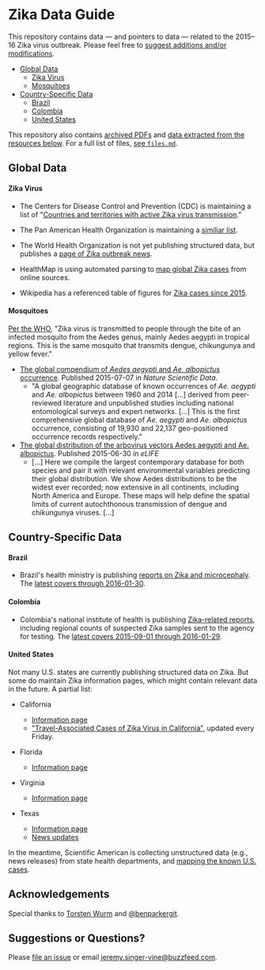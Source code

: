 # Zika Data Guide

This repository contains data — and pointers to data — related to the 2015–16 Zika virus outbreak. Please feel free to [suggest additions and/or modifications](#suggestions-or-questions).

- [Global Data](#global-data)
    - [Zika Virus](#zika-virus)
    - [Mosquitoes](#mosquitoes)
- [Country-Specific Data](#country-specific-data)
    - [Brazil](#brazil)
    - [Colombia](#colombia)
    - [United States](#united-states)

This repository also contains [archived PDFs](pdfs/) and [data extracted from the resources below](data/parsed). For a full list of files, [see `files.md`](files.md).

## Global Data

#### Zika Virus

- The Centers for Disease Control and Prevention (CDC) is maintaining a list of "[Countries and territories with active Zika virus transmission](http://www.cdc.gov/zika/geo/index.html)."

- The Pan American Health Organization is maintaining a [similiar list](http://www.paho.org/hq/index.php?option=com_content&view=article&id=11603&Itemid=41696).

- The World Health Organization is not yet publishing structured data, but publishes a [page of Zika outbreak news](http://www.who.int/csr/don/archive/disease/zika-virus-infection/en/).

- HealthMap is using automated parsing to [map global Zika cases](http://www.healthmap.org/zika/) from online sources.

- Wikipedia has a referenced table of figures for [Zika cases since 2015](https://en.wikipedia.org/wiki/Zika_virus_outbreak_in_the_Americas_(2015%E2%80%93present)).

#### Mosquitoes

[Per the WHO](http://www.who.int/csr/disease/zika/en/), "Zika virus is transmitted to people through the bite of an infected mosquito from the Aedes genus, mainly Aedes aegypti in tropical regions. This is the same mosquito that transmits dengue, chikungunya and yellow fever."

- [The global compendium of *Aedes aegypti* and *Ae. albopictus* occurrence](http://www.nature.com/articles/sdata201535). Published 2015-07-07 in *Nature Scientific Data*.
    - "A global geographic database of known occurrences of *Ae. aegypti* and *Ae. albopictus* between 1960 and 2014 [...] derived from peer-reviewed literature and unpublished studies including national entomological surveys and expert networks. [...] This is the first comprehensive global database of *Ae. aegypti* and *Ae. albopictus* occurrence, consisting of 19,930 and 22,137 geo-positioned occurrence records respectively."
- [The global distribution of the arbovirus vectors Aedes aegypti and Ae. albopictus](http://elifesciences.org/content/early/2015/06/29/eLife.08347). Published 2015-06-30 in *eLIFE*
    - [...] Here we compile the largest contemporary database for both species and pair it with relevant environmental variables predicting their global distribution. We show Aedes distributions to be the widest ever recorded; now extensive in all continents, including North America and Europe. These maps will help define the spatial limits of current autochthonous transmission of dengue and chikungunya viruses. [...]

## Country-Specific Data

#### Brazil

- Brazil's health ministry is publishing [reports on Zika and microcephaly](http://portalsaude.saude.gov.br/index.php/o-ministerio/principal/leia-mais-o-ministerio/197-secretaria-svs/20799-microcefalia). The [latest covers through 2016-01-30](http://portalsaude.saude.gov.br/images/pdf/2016/fevereiro/02/COES-Microcefalias---Informe-Epidemiol--gico-11---SE-04-2016---02jan2016---18h51-VDP.pdf).

#### Colombia

- Colombia's national institute of health is publishing [Zika-related reports](http://www.ins.gov.co/Noticias/ZIKA/Forms/AllItems.aspx), including regional counts of suspected Zika samples sent to the agency for testing. The [latest covers 2015-09-01 through 2016-01-29](http://www.ins.gov.co/Noticias/ZIKA/reporte%20zika-02.pdf).


#### United States

Not many U.S. states are currently publishing structured data on Zika. But some do maintain Zika information pages, which might contain relevant data in the future. A partial list:

- California
    - [Information page](https://www.cdph.ca.gov/HealthInfo/discond/Pages/Zika.aspx)
    - ["Travel-Associated Cases of Zika Virus in California"](https://www.cdph.ca.gov/HealthInfo/discond/Documents/TravelAssociatedCasesofZikaVirusinCA.pdf), updated every Friday.

- Florida
    - [Information page](http://www.floridahealth.gov/diseases-and-conditions/zika-virus/index.html?utm_source=flhealthIndex)

- Virginia
    - [Information page](http://www.vdh.virginia.gov/epidemiology/Zika/index.htm)

- Texas
    - [Information page](https://www.dshs.state.tx.us/idcu/disease/arboviral/zika/)
    - [News updates](https://www.dshs.state.tx.us/news/updates.shtm)

In the meantime, Scientific American is collecting unstructured data (e.g., news releases) from state health departments, and [mapping the known U.S. cases](http://www.scientificamerican.com/article/zika-virus-threatens-u-s-from-abroad1/).

## Acknowledgements

Special thanks to [Torsten Wurm](https://twitter.com/thelonevirologi) and [@benparkergit](https://github.com/benparkergit).

## Suggestions or Questions?

Please [file an issue](https://github.com/BuzzFeedNews/zika-data/issues) or email jeremy.singer-vine@buzzfeed.com.
